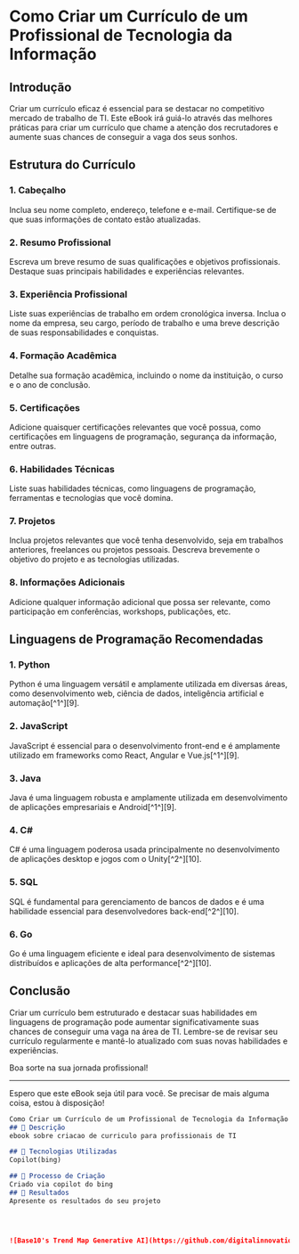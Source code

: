 # Como Criar um Currículo de um Profissional de Tecnologia da Informação

## Introdução
Criar um currículo eficaz é essencial para se destacar no competitivo mercado de trabalho de TI. Este eBook irá guiá-lo através das melhores práticas para criar um currículo que chame a atenção dos recrutadores e aumente suas chances de conseguir a vaga dos seus sonhos.

## Estrutura do Currículo

### 1. Cabeçalho
Inclua seu nome completo, endereço, telefone e e-mail. Certifique-se de que suas informações de contato estão atualizadas.

### 2. Resumo Profissional
Escreva um breve resumo de suas qualificações e objetivos profissionais. Destaque suas principais habilidades e experiências relevantes.

### 3. Experiência Profissional
Liste suas experiências de trabalho em ordem cronológica inversa. Inclua o nome da empresa, seu cargo, período de trabalho e uma breve descrição de suas responsabilidades e conquistas.

### 4. Formação Acadêmica
Detalhe sua formação acadêmica, incluindo o nome da instituição, o curso e o ano de conclusão.

### 5. Certificações
Adicione quaisquer certificações relevantes que você possua, como certificações em linguagens de programação, segurança da informação, entre outras.

### 6. Habilidades Técnicas
Liste suas habilidades técnicas, como linguagens de programação, ferramentas e tecnologias que você domina.

### 7. Projetos
Inclua projetos relevantes que você tenha desenvolvido, seja em trabalhos anteriores, freelances ou projetos pessoais. Descreva brevemente o objetivo do projeto e as tecnologias utilizadas.

### 8. Informações Adicionais
Adicione qualquer informação adicional que possa ser relevante, como participação em conferências, workshops, publicações, etc.

## Linguagens de Programação Recomendadas

### 1. Python
Python é uma linguagem versátil e amplamente utilizada em diversas áreas, como desenvolvimento web, ciência de dados, inteligência artificial e automação[^1^][9].

### 2. JavaScript
JavaScript é essencial para o desenvolvimento front-end e é amplamente utilizado em frameworks como React, Angular e Vue.js[^1^][9].

### 3. Java
Java é uma linguagem robusta e amplamente utilizada em desenvolvimento de aplicações empresariais e Android[^1^][9].

### 4. C#
C# é uma linguagem poderosa usada principalmente no desenvolvimento de aplicações desktop e jogos com o Unity[^2^][10].

### 5. SQL
SQL é fundamental para gerenciamento de bancos de dados e é uma habilidade essencial para desenvolvedores back-end[^2^][10].

### 6. Go
Go é uma linguagem eficiente e ideal para desenvolvimento de sistemas distribuídos e aplicações de alta performance[^2^][10].

## Conclusão
Criar um currículo bem estruturado e destacar suas habilidades em linguagens de programação pode aumentar significativamente suas chances de conseguir uma vaga na área de TI. Lembre-se de revisar seu currículo regularmente e mantê-lo atualizado com suas novas habilidades e experiências.

Boa sorte na sua jornada profissional!

---

Espero que este eBook seja útil para você. Se precisar de mais alguma coisa, estou à disposição!


```markdown
Como Criar um Currículo de um Profissional de Tecnologia da Informação
## 📒 Descrição
ebook sobre criacao de curriculo para profissionais de TI

## 🤖 Tecnologias Utilizadas
Copilot(bing)

## 🧐 Processo de Criação
Criado via copilot do bing
## 🚀 Resultados
Apresente os resultados do seu projeto




![Base10's Trend Map Generative AI](https://github.com/digitalinnovationone/lab-natty-or-not/assets/730492/f4df26e8-f8f7-4419-8252-c69d73ea930c)
